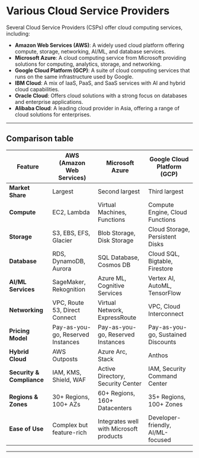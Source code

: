 # Various Cloud Service Providers
Several Cloud Service Providers (CSPs) offer cloud computing services, including:

- **Amazon Web Services (AWS)**: A widely used cloud platform offering compute, storage, networking, AI/ML, and database services.
- **Microsoft Azure**: A cloud computing service from Microsoft providing solutions for computing, analytics, storage, and networking.
- **Google Cloud Platform (GCP)**: A suite of cloud computing services that runs on the same infrastructure used by Google.
- **IBM Cloud**: A mix of IaaS, PaaS, and SaaS services with AI and hybrid cloud capabilities.
- **Oracle Cloud**: Offers cloud solutions with a strong focus on databases and enterprise applications.
- **Alibaba Cloud**: A leading cloud provider in Asia, offering a range of cloud solutions for enterprises.

---

## Comparison table
| Feature            | AWS (Amazon Web Services) | Microsoft Azure | Google Cloud Platform (GCP) |
|--------------------|--------------------------|-----------------|-----------------------------|
| **Market Share**  | Largest                   | Second largest  | Third largest               |
| **Compute**       | EC2, Lambda               | Virtual Machines, Functions | Compute Engine, Cloud Functions |
| **Storage**       | S3, EBS, EFS, Glacier     | Blob Storage, Disk Storage | Cloud Storage, Persistent Disks |
| **Database**      | RDS, DynamoDB, Aurora     | SQL Database, Cosmos DB | Cloud SQL, Bigtable, Firestore |
| **AI/ML Services**| SageMaker, Rekognition    | Azure ML, Cognitive Services | Vertex AI, AutoML, TensorFlow |
| **Networking**    | VPC, Route 53, Direct Connect | Virtual Network, ExpressRoute | VPC, Cloud Interconnect |
| **Pricing Model** | Pay-as-you-go, Reserved Instances | Pay-as-you-go, Reserved Instances | Pay-as-you-go, Sustained Discounts |
| **Hybrid Cloud**  | AWS Outposts              | Azure Arc, Stack | Anthos                      |
| **Security & Compliance** | IAM, KMS, Shield, WAF | Active Directory, Security Center | IAM, Security Command Center |
| **Regions & Zones** | 30+ Regions, 100+ AZs   | 60+ Regions, 160+ Datacenters | 35+ Regions, 100+ Zones |
| **Ease of Use**   | Complex but feature-rich  | Integrates well with Microsoft products | Developer-friendly, AI/ML-focused |

---

